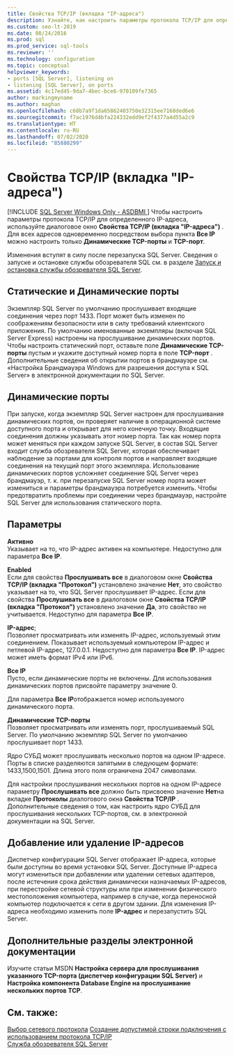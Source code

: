```yaml
---
title: Свойства TCP/IP (вкладка "IP-адреса")
description: Узнайте, как настроить параметры протокола TCP/IP для определенного IP-адреса, используя вкладку "IP-адреса" диалогового окна "Свойства TCP/IP" в SQL Server.
ms.custom: seo-lt-2019
ms.date: 08/24/2016
ms.prod: sql
ms.prod_service: sql-tools
ms.reviewer: ''
ms.technology: configuration
ms.topic: conceptual
helpviewer_keywords:
- ports [SQL Server], listening on
- listening [SQL Server], on ports
ms.assetid: 4c17ed45-9da7-4bec-bce6-970109fe7365
author: markingmyname
ms.author: maghan
ms.openlocfilehash: c68b7a9f1da65862403750e32315ee7168ded6e6
ms.sourcegitcommit: f7ac1976d4bfa224332edd9ef2f4377a4d55a2c9
ms.translationtype: HT
ms.contentlocale: ru-RU
ms.lasthandoff: 07/02/2020
ms.locfileid: "85880299"
---
```

# <a name="tcpip-properties-ip-addresses-tab"></a>Свойства TCP/IP (вкладка "IP-адреса")
[!INCLUDE [SQL Server Windows Only - ASDBMI ](../../includes/applies-to-version/sql-windows-only-asdbmi.md)]
  Чтобы настроить параметры протокола TCP/IP для определенного IP-адреса, используйте диалоговое окно **Свойства TCP/IP (вкладка "IP-адреса")** . Для всех адресов одновременно посредством выбора пункта **Все IP** можно настроить только **Динамические TCP-порты** и **TCP-порт**.  
  
 Изменения вступят в силу после перезапуска SQL Server. Сведения о запуске и остановке службы обозревателя SQL см. в разделе [Запуск и остановка службы обозревателя SQL Server](../../database-engine/configure-windows/start-stop-pause-resume-restart-sql-server-services.md).  
  
## <a name="static-vs-dynamic-ports"></a>Статические и Динамические порты  
 Экземпляр SQL Server по умолчанию прослушивает входящие соединения через порт 1433. Порт может быть изменен по соображениям безопасности или в силу требований клиентского приложения. По умолчанию именованные экземпляры (включая SQL Server Express) настроены на прослушивание динамических портов. Чтобы настроить статический порт, оставьте поле **Динамические TCP-порты** пустым и укажите доступный номер порта в поле **TCP-порт** . Дополнительные сведения об открытии портов в брандмауэре см. «Настройка Брандмауэра Windows для разрешения доступа к SQL Server» в электронной документации по SQL Server.  
  
## <a name="dynamic-ports"></a>Динамические порты  
 При запуске, когда экземпляр SQL Server настроен для прослушивания динамических портов, он проверяет наличие в операционной системе доступного порта и открывает для него конечную точку. Входящие соединения должны указывать этот номер порта. Так как номер порта может меняться при каждом запуске SQL Server, в состав SQL Server входит служба обозревателя SQL Server, которая обеспечивает наблюдение за портами для контроля портов и направляет входящие соединения на текущий порт этого экземпляра. Использование динамических портов усложняет соединение SQL Server через брандмауэр, т. к. при перезапуске SQL Server номер порта может измениться и параметры брандмауэра потребуется изменить. Чтобы предотвратить проблемы при соединении через брандмауэр, настройте SQL Server для использования статического порта.  
  
## <a name="options"></a>Параметры  
 **Активно**  
 Указывает на то, что IP-адрес активен на компьютере. Недоступно для параметра **Все IP**.  
  
 **Enabled**  
 Если для свойства **Прослушивать все** в диалоговом окне **Свойства TCP/IP (вкладка "Протокол")** установлено значение **Нет**, это свойство указывает на то, что SQL Server прослушивает IP-адрес. Если для свойства **Прослушивать все** в диалоговом окне **Свойства TCP/IP (вкладка "Протокол")** установлено значение **Да**, это свойство не учитывается. Недоступно для параметра **Все IP**.  
  
 **IP-адрес**;  
 Позволяет просматривать или изменять IP-адрес, используемый этим соединением. Показывает используемый компьютером IP-адрес и петлевой IP-адрес, 127.0.0.1. Недоступно для параметра **Все IP**. IP-адрес может иметь формат IPv4 или IPv6.  
  
 **Все IP**  
 Пусто, если динамические порты не включены. Для использования динамических портов присвойте параметру значение 0.  
  
 Для параметра **Все IP**отображается номер используемого динамического порта.  
  
 **Динамические TCP-порты**  
 Позволяет просматривать или изменять порт, прослушиваемый SQL Server. По умолчанию экземпляр SQL Server по умолчанию прослушивает порт 1433.  
  
 Ядро СУБД может прослушивать несколько портов на одном IP-адресе. Порты в списке разделяются запятыми в следующем формате: 1433,1500,1501. Длина этого поля ограничена 2047 символами.  
  
 Для настройки прослушивания нескольких портов на одном IP-адресе параметру **Прослушивать все** должно быть присвоено значение **Нет**на вкладке **Протоколы** диалогового окна **Свойства TCP/IP** . Дополнительные сведения о том, как настроить ядро СУБД для прослушивания нескольких TCP-портов, см. в электронной документации на SQL Server.  
  
## <a name="adding-or-removing-ip-addresses"></a>Добавление или удаление IP-адресов  
 Диспетчер конфигурации SQL Server отображает IP-адреса, которые были доступны во время установки SQL Server. Доступные IP-адреса могут измениться при добавлении или удалении сетевых адаптеров, после истечения срока действия динамически назначаемых IP-адресов, при перестройке сетевой структуры или при изменении физического местоположения компьютера, например в случае, когда переносной компьютер подключается к сети в другом здании. Для изменения IP-адреса необходимо изменить поле **IP-адрес** и перезапустить SQL Server.  
  
## <a name="additional-topics-in-books-online"></a>Дополнительные разделы электронной документации  
 Изучите статьи MSDN **Настройка сервера для прослушивания указанного TCP-порта (диспетчер конфигурации SQL Server)** и **Настройка компонента Database Engine на прослушивание нескольких портов TCP**.  
  
## <a name="see-also"></a>См. также:  
 [Выбор сетевого протокола](https://msdn.microsoft.com/library/ms187892(v=sql.120).aspx)   
 [Создание допустимой строки подключения с использованием протокола TCP/IP](creating-a-valid-connection-string-using-tcp-ip.md)   
 [Служба обозревателя SQL Server](sql-server-browser-service.md)  
  
  
